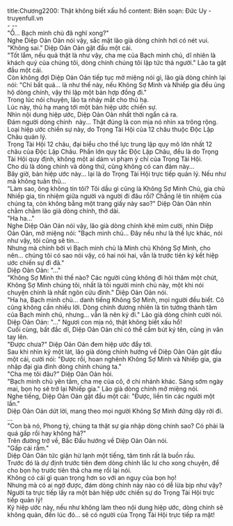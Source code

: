 title:Chương2200: Thật không biết xấu hổ
content:
Biên soạn: Đức Uy - truyenfull.vn<br>- --<br>"Ồ... Bạch minh chủ đã nghĩ xong?"<br>Nghe Diệp Oản Oản nói vậy, sắc mặt lão già dòng chính hơi có nét vui.<br>"Không sai." Diệp Oản Oản gật đầu một cái.<br>"Tốt lắm, nếu quả thật là như vậy, cha mẹ của Bạch minh chủ, dĩ nhiên là khách quý của chúng tôi, dòng chính chúng tôi lập tức thả người." Lão ta gật đầu một cái.<br>Còn không đợi Diệp Oản Oản tiếp tục mở miệng nói gì, lão già dòng chính lại nói: "Chỉ bất quá... là như thế này, nếu Không Sợ Minh và Nhiếp gia đều ủng hộ dòng chính, vậy thì lập một bản hợp đồng đi."<br>Trong lúc nói chuyện, lão ta nháy mắt cho thủ hạ.<br>Lúc này, thủ hạ mang tới một bản hiệp ước chiến sự.<br>Nhìn nội dung hiệp ước, Diệp Oản Oản nhất thời ngẩn cả ra.<br>Đám người dòng chính  này... Thật đúng là con mịa nó nhìn xa trông rộng.<br>Loại hiệp ước chiến sự này, do Trọng Tài Hội của 12 châu thuộc Độc Lập Châu quản lý.<br>Trọng Tài Hội 12 châu, đại biểu cho thế lực trung lập quy mô lớn nhất 12 châu của Độc Lập Châu. Phần lớn quy tắc Độc Lập Châu, đều là do Trọng Tài Hội quy định, không một ai dám vi phạm ý chí của Trọng Tài Hội.<br>Cho dù là dòng chính và dòng thứ, cũng không có can đảm này...<br>Bây giờ, bản hiệp ước này... lại là do Trọng Tài Hội trực tiếp quản lý. Nếu như mà không tuân thủ...<br>"Làm sao, ông không tin tôi? Tôi dầu gì cũng là Không Sợ Minh Chủ, gia chủ Nhiếp gia, tín nhiệm giữa người và người đi đâu rồi? Chẳng lẽ tín nhiệm của chúng ta, còn không bằng một trang giấy này sao?" Diệp Oản Oản nhìn chằm chằm lão già dòng chính, thở dài.<br>"Ha ha..."<br>Nghe Diệp Oản Oản nói vậy, lão già dòng chính khẽ mỉm cười, nhìn Diệp Oản Oản, mở miệng nói: "Bạch minh chủ... Đây nếu như là thế lực khác, nói như vậy, tôi cũng sẽ tin...<br>Nhưng mà chính bởi vì Bạch minh chủ là Minh chủ Không Sợ Minh, cho nên... chúng tôi có sao nói vậy, có hai nói hai, vẫn là trước tiên ký kết hiệp ước chiến sự đi đã."<br>Diệp Oản Oản: "..."<br>"Không Sợ Minh thì thế nào? Các người cũng không đi hỏi thăm một chút, Không Sợ Minh chúng tôi, nhất là tôi người minh chủ này, một khi nói chuyện chính là nhất ngôn cửu đỉnh." Diệp Oản Oản nói.<br>"Ha ha, Bạch minh chủ... danh tiếng Không Sợ Minh, mọi người đều biết. Cô cũng không cần nhiều lời. Dòng chính đương nhiên là tin tưởng thành tâm của Bạch minh chủ, nhưng... vẫn là nên ký đi." Lão già dòng chính cười nói.<br>Diệp Oản Oản: "..." Ngươi con mịa nó, thật không biết xấu hổ!<br>Cuối cùng, bất đắc dĩ, Diệp Oản Oản chỉ có thể cầm bút ký tên, cũng ịn vân tay lên.<br>"Được chưa?" Diệp Oản Oản đem hiệp ước đẩy tới.<br>Sau khi nhìn kỹ một lát, lão già dòng chính hướng về Diệp Oản Oản gật đầu một cái, cười nói: "Được rồi, hoan nghênh Không Sợ Minh và Nhiếp gia, gia nhập đại gia đình dòng chính chúng ta."<br>"Cha mẹ tôi đâu?" Diệp Oản Oản hỏi.<br>"Bạch minh chủ yên tâm, cha mẹ của cô, ở chi nhánh khác. Sáng sớm ngày mai, bọn họ sẽ trở lại Nhiếp gia." Lão già dòng chính mở miệng nói.<br>Nghe tiếng, Diệp Oản Oản gật đầu một cái: "Được, liền tin các người một lần."<br>Diệp Oản Oản dứt lời, mang theo mọi người Không Sợ Minh đứng dậy rời đi.<br>...<br>"Con bà nó, Phong tỷ, chúng ta thật sự gia nhập dòng chính sao? Có phải là quá gấp rồi hay không hả?"<br>Trên đường trở về, Bắc Đẩu hướng về Diệp Oản Oản nói.<br>"Gấp cái rắm."<br>Diệp Oản Oản tức giận hừ lạnh một tiếng, tâm tình rất là buồn rầu.<br>Trước đó là dự định trước tiên đem dòng chính lắc lư cho xong chuyện, để cho bọn họ trước tiên thả cha mẹ rồi lại nói.<br>Không có cái gì quan trọng hơn so với an nguy của bọn họ!<br>Nhưng mà có ai ngờ được, đám dòng chính này nào có dễ lừa bịp như vậy? Người ta trực tiếp lấy ra một bản hiệp ước chiến sự do Trọng Tài Hội trực tiếp quản lý!<br>Ký hiệp ước này, nếu như không làm theo nội dung hiệp ước, dòng chính sẽ không quản, đến lúc đó... sẽ có người của Trọng Tài Hội trực tiếp ra mặt!